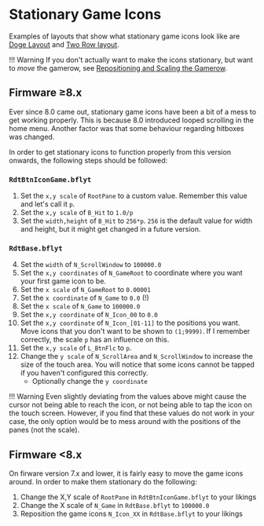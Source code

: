 # Stationary Game Icons

Examples of layouts that show what stationary game icons look like are [Doge Layout](https://themezer.net/layouts/homemenu/Doge-Layout-e) and [Two Row layout](https://themezer.net/layouts/homemenu/Two-Row-Layout-Compact--1c).

<!-- prettier-ignore -->
!!! Warning
    If you don't actually want to make the icons stationary, but want to *move* the gamerow, see [Repositioning and Scaling the Gamerow](./reposition-gamerow.md).

## Firmware ≥8.x

Ever since 8.0 came out, stationary game icons have been a bit of a mess to get working properly. This is because 8.0 introduced looped scrolling in the home menu. Another factor was that some behaviour regarding hitboxes was changed.

In order to get stationary icons to function properly from this version onwards, the following steps should be followed:

### `RdtBtnIconGame.bflyt`

1. Set the `x,y scale` of `RootPane` to a custom value. Remember this value and let's call it `p`.
2. Set the `x,y scale` of `B_Hit` to `1.0/p`
3. Set the `width,height` of `B_Hit` to `256*p`. `256` is the default value for width and height, but it might get changed in a future version.

### `RdtBase.bflyt`

4. Set the `width` of `N_ScrollWindow` to `100000.0`
5. Set the `x,y coordinates` of `N_GameRoot` to coordinate where you want your first game icon to be.
6. Set the `x scale` of `N_GameRoot` to `0.00001`
7. Set the `x coordinate` of `N_Game` to `0.0` (!)
8. Set the `x scale` of `N_Game` to `100000.0`
9. Set the `x,y coordinate` of `N_Icon_00` to `0.0`
10. Set the `x,y coordinate` of `N_Icon_[01-11]` to the positions you want. Move icons that you don't want to be shown to `(1;9999)`. If I remember correctly, the scale `p` has an influence on this.
11. Set the `x,y scale` of `L_BtnFlc` to `p`.
12. Change the `y scale` of `N_ScrollArea` and `N_ScrollWindow` to increase the size of the touch area. You will notice that some icons cannot be tapped if you haven't configured this correctly.
    - Optionally change the `y coordinate`

<!-- prettier-ignore -->
!!! Warning
    Even slightly deviating from the values above might cause the cursor not being able to reach the icon, or not being able to tap the icon on the touch screen. However, if you find that these values do not work in your case, the only option would be to mess around with the positions of the panes (not the scale).

## Firmware <8.x

On firware version 7.x and lower, it is fairly easy to move the game icons around. In order to make them stationary do the following:

1. Change the X,Y scale of `RootPane` in `RdtBtnIconGame.bflyt` to your likings
2. Change the X scale of `N_Game` in `RdtBase.bflyt` to `100000.0`
3. Reposition the game icons `N_Icon_XX` in `RdtBase.bflyt` to your likings
